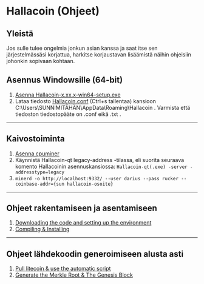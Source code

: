 # Hallacoin (Ohjeet)

## Yleistä
Jos sulle tulee ongelmia jonkun asian kanssa ja saat itse sen järjestelmässäsi korjattua, harkitse korjaustavan lisäämistä näihin ohjeisiin johonkin sopivaan kohtaan.

## Asennus Windowsille (64-bit)
1. [Asenna Hallacoin-x.xx.x-win64-setup.exe](https://github.com/hallabois/hallacoin/releases/latest)
2. Lataa tiedosto [Hallacoin.conf](https://raw.githubusercontent.com/hallabois/hallacoin/master/Hallacoin.conf) (Ctrl+s tallentaa) kansioon C:\Users\SUNNIMITÄHÄN\AppData\Roaming\Hallacoin . Varmista että tiedoston tiedostopääte on .conf eikä .txt .

---

## Kaivostoiminta
1. [Asenna cpuminer](https://sourceforge.net/projects/cpuminer/files/latest/download)
2. Käynnistä Hallacoin-qt legacy-address -tilassa, eli suorita seuraava komento Hallacoinin asennuskansiossa: ```Hallacoin-qt(.exe) -server -addresstype=legacy```
3. ```minerd -o http://localhost:9332/ --user darius --pass rucker --coinbase-addr={sun hallacoin-osoite}```

---

## Ohjeet rakentamiseen ja asentamiseen
1. [Downloading the code and setting up the environment](setup.md)
2. [Compiling & Installing](build.md)

---

## Ohjeet lähdekoodin generoimiseen alusta asti
1. [Pull litecoin & use the automatic script](generate.md)
2. [Generate the Merkle Root & The Genesis Block](MerkleRoot.md)
